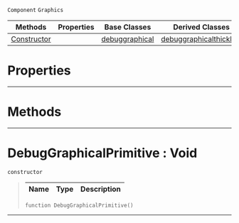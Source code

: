 `Component` `Graphics`



|Methods|Properties|Base Classes|Derived Classes|
|---|---|---|---|
|[ Constructor](https://github.com/dragonCASTjosh/PlasmaDocs/blob/master/code_reference/class_reference/debuggraphicalprimitive.markdown#debuggraphicalprimitive)| |[debuggraphical](https://github.com/dragonCASTjosh/PlasmaDocs/blob/master/code_reference/class_reference/debuggraphical.markdown)|[debuggraphicalthickline](https://github.com/dragonCASTjosh/PlasmaDocs/blob/master/code_reference/class_reference/debuggraphicalthickline.markdown)|


 #  Properties


---  
 #  Methods


---  
 #  DebugGraphicalPrimitive : Void

 `constructor`

> 
> |Name|Type|Description|
> |---|---|---|
> ``` lang=cpp, name=Lightning
> function DebugGraphicalPrimitive()
> ``` 


---  
 

 